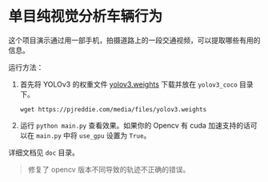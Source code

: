 # 单目纯视觉分析车辆行为

这个项目演示通过用一部手机，拍摄道路上的一段交通视频，可以提取哪些有用的信息。

运行方法：

1. 首先将 YOLOv3 的权重文件 [yolov3.weights](https://pjreddie.com/darknet/yolo/) 下载并放在 `yolov3_coco` 目录下。
     ```
     wget https://pjreddie.com/media/files/yolov3.weights
     ```
2. 运行 `python main.py` 查看效果。如果你的 Opencv 有 cuda 加速支持的话可以在 `main.py` 中将 `use_gpu` 设置为 `True`。

详细文档见 `doc` 目录。

> 修复了 opencv 版本不同导致的轨迹不正确的错误。